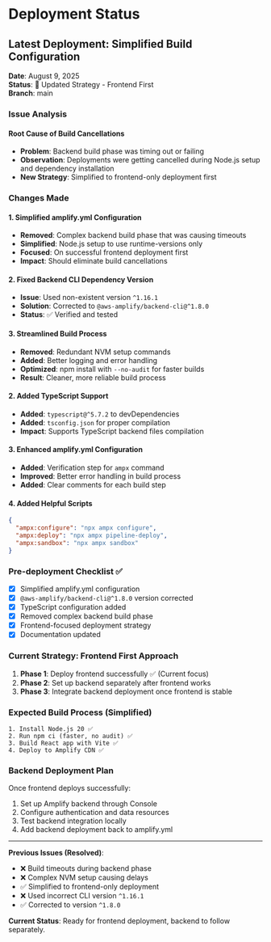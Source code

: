 # Deployment Status

## Latest Deployment: Simplified Build Configuration

**Date**: August 9, 2025  
**Status**: 🔄 Updated Strategy - Frontend First  
**Branch**: main  

### Issue Analysis

#### Root Cause of Build Cancellations
- **Problem**: Backend build phase was timing out or failing
- **Observation**: Deployments were getting cancelled during Node.js setup and dependency installation
- **New Strategy**: Simplified to frontend-only deployment first

### Changes Made

#### 1. Simplified amplify.yml Configuration
- **Removed**: Complex backend build phase that was causing timeouts
- **Simplified**: Node.js setup to use runtime-versions only
- **Focused**: On successful frontend deployment first
- **Impact**: Should eliminate build cancellations

#### 2. Fixed Backend CLI Dependency Version
- **Issue**: Used non-existent version `^1.16.1`
- **Solution**: Corrected to `@aws-amplify/backend-cli@^1.8.0`
- **Status**: ✅ Verified and tested

#### 3. Streamlined Build Process
- **Removed**: Redundant NVM setup commands
- **Added**: Better logging and error handling
- **Optimized**: npm install with `--no-audit` for faster builds
- **Result**: Cleaner, more reliable build process

#### 2. Added TypeScript Support
- **Added**: `typescript@^5.7.2` to devDependencies
- **Added**: `tsconfig.json` for proper compilation
- **Impact**: Supports TypeScript backend files compilation

#### 3. Enhanced amplify.yml Configuration
- **Added**: Verification step for `ampx` command
- **Improved**: Better error handling in build process
- **Added**: Clear comments for each build step

#### 4. Added Helpful Scripts
```json
{
  "ampx:configure": "npx ampx configure",
  "ampx:deploy": "npx ampx pipeline-deploy",
  "ampx:sandbox": "npx ampx sandbox"
}
```

### Pre-deployment Checklist ✅

- [x] Simplified amplify.yml configuration
- [x] `@aws-amplify/backend-cli@^1.8.0` version corrected
- [x] TypeScript configuration added
- [x] Removed complex backend build phase
- [x] Frontend-focused deployment strategy
- [x] Documentation updated

### Current Strategy: Frontend First Approach

1. **Phase 1**: Deploy frontend successfully ✅ (Current focus)
2. **Phase 2**: Set up backend separately after frontend works
3. **Phase 3**: Integrate backend deployment once frontend is stable

### Expected Build Process (Simplified)

```
1. Install Node.js 20 ✅
2. Run npm ci (faster, no audit) ✅
3. Build React app with Vite ✅
4. Deploy to Amplify CDN ✅
```

### Backend Deployment Plan

Once frontend deploys successfully:
1. Set up Amplify backend through Console
2. Configure authentication and data resources
3. Test backend integration locally
4. Add backend deployment back to amplify.yml

---

**Previous Issues (Resolved)**:
- ❌ Build timeouts during backend phase
- ❌ Complex NVM setup causing delays
- ✅ Simplified to frontend-only deployment
- ❌ Used incorrect CLI version `^1.16.1`
- ✅ Corrected to version `^1.8.0`

**Current Status**: Ready for frontend deployment, backend to follow separately.